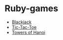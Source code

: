 # Ruby-games

* [Blackjack](https://github.com/aakim0907/Ruby-games/tree/master/blackjack)
* [Tic-Tac-Toe](https://github.com/aakim0907/Ruby-games/tree/master/tic_tac_toe)
* [Towers of Hanoi](https://github.com/aakim0907/Ruby-games/tree/master/towers-of-hanoi)
